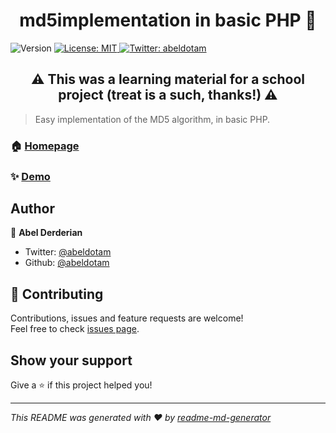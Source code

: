 <h1 align="center">md5implementation in basic PHP 👋</h1>
<p>
  <img alt="Version" src="https://img.shields.io/badge/version-1-blue.svg?cacheSeconds=2592000" />
  <a href="https://github.com/abeldotam/md5implementation/blob/master/LICENSE" target="_blank">
    <img alt="License: MIT" src="https://img.shields.io/badge/License-MIT-yellow.svg" />
  </a>
  <a href="https://twitter.com/abeldotam" target="_blank">
    <img alt="Twitter: abeldotam" src="https://img.shields.io/twitter/follow/abeldotam.svg?style=social" />
  </a>
</p>

<h2 align="center">⚠️ This was a learning material for a school project (treat is a such, thanks!) ⚠️</h1>

> Easy implementation of the MD5 algorithm, in basic PHP.

### 🏠 [Homepage](https://md5.abel.am/)

### ✨ [Demo](https://md5.abel.am/)


## Author

👤 **Abel Derderian**

* Twitter: [@abeldotam](https://twitter.com/abeldotam)
* Github: [@abeldotam](https://github.com/abeldotam)

## 🤝 Contributing

Contributions, issues and feature requests are welcome!<br />Feel free to check [issues page](https://github.com/abeldotam/md5implementation/issues).

## Show your support

Give a ⭐️ if this project helped you!

***
_This README was generated with ❤️ by [readme-md-generator](https://github.com/kefranabg/readme-md-generator)_